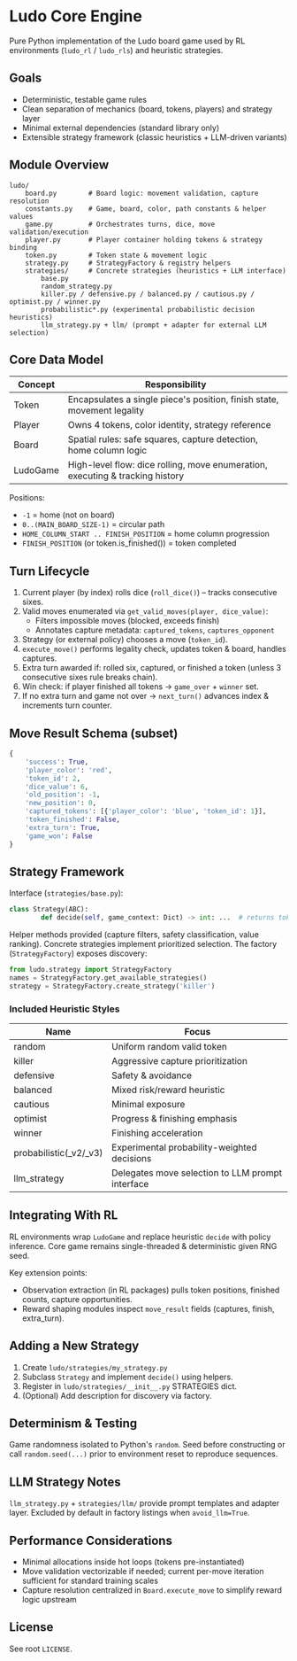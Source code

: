 # Ludo Core Engine

Pure Python implementation of the Ludo board game used by RL environments (`ludo_rl` / `ludo_rls`) and heuristic strategies.

## Goals
* Deterministic, testable game rules
* Clean separation of mechanics (board, tokens, players) and strategy layer
* Minimal external dependencies (standard library only)
* Extensible strategy framework (classic heuristics + LLM-driven variants)

## Module Overview
```
ludo/
	board.py        # Board logic: movement validation, capture resolution
	constants.py    # Game, board, color, path constants & helper values
	game.py         # Orchestrates turns, dice, move validation/execution
	player.py       # Player container holding tokens & strategy binding
	token.py        # Token state & movement logic
	strategy.py     # StrategyFactory & registry helpers
	strategies/     # Concrete strategies (heuristics + LLM interface)
		base.py
		random_strategy.py
		killer.py / defensive.py / balanced.py / cautious.py / optimist.py / winner.py
		probabilistic*.py (experimental probabilistic decision heuristics)
		llm_strategy.py + llm/ (prompt + adapter for external LLM selection)
```

## Core Data Model
| Concept  | Responsibility |
|--------- | -------------- |
| Token    | Encapsulates a single piece's position, finish state, movement legality |
| Player   | Owns 4 tokens, color identity, strategy reference |
| Board    | Spatial rules: safe squares, capture detection, home column logic |
| LudoGame | High-level flow: dice rolling, move enumeration, executing & tracking history |

Positions:
* `-1` = home (not on board)
* `0..(MAIN_BOARD_SIZE-1)` = circular path
* `HOME_COLUMN_START .. FINISH_POSITION` = home column progression
* `FINISH_POSITION` (or token.is_finished()) = token completed

## Turn Lifecycle
1. Current player (by index) rolls dice (`roll_dice()`) – tracks consecutive sixes.
2. Valid moves enumerated via `get_valid_moves(player, dice_value)`:
	 * Filters impossible moves (blocked, exceeds finish)
	 * Annotates capture metadata: `captured_tokens`, `captures_opponent`
3. Strategy (or external policy) chooses a move (`token_id`).
4. `execute_move()` performs legality check, updates token & board, handles captures.
5. Extra turn awarded if: rolled six, captured, or finished a token (unless 3 consecutive sixes rule breaks chain).
6. Win check: if player finished all tokens -> `game_over` + `winner` set.
7. If no extra turn and game not over -> `next_turn()` advances index & increments turn counter.

## Move Result Schema (subset)
```python
{
	'success': True,
	'player_color': 'red',
	'token_id': 2,
	'dice_value': 6,
	'old_position': -1,
	'new_position': 0,
	'captured_tokens': [{'player_color': 'blue', 'token_id': 1}],
	'token_finished': False,
	'extra_turn': True,
	'game_won': False
}
```

## Strategy Framework
Interface (`strategies/base.py`):
```python
class Strategy(ABC):
		def decide(self, game_context: Dict) -> int: ...  # returns token_id 0..3
```
Helper methods provided (capture filters, safety classification, value ranking). Concrete strategies implement prioritized selection. The factory (`StrategyFactory`) exposes discovery:
```python
from ludo.strategy import StrategyFactory
names = StrategyFactory.get_available_strategies()
strategy = StrategyFactory.create_strategy('killer')
```

### Included Heuristic Styles
| Name        | Focus |
|------------ | ----- |
| random      | Uniform random valid token |
| killer      | Aggressive capture prioritization |
| defensive   | Safety & avoidance |
| balanced    | Mixed risk/reward heuristic |
| cautious    | Minimal exposure |
| optimist    | Progress & finishing emphasis |
| winner      | Finishing acceleration |
| probabilistic(_v2/_v3) | Experimental probability-weighted decisions |
| llm_strategy | Delegates move selection to LLM prompt interface |

## Integrating With RL
RL environments wrap `LudoGame` and replace heuristic `decide` with policy inference. Core game remains single-threaded & deterministic given RNG seed.

Key extension points:
* Observation extraction (in RL packages) pulls token positions, finished counts, capture opportunities.
* Reward shaping modules inspect `move_result` fields (captures, finish, extra_turn).

## Adding a New Strategy
1. Create `ludo/strategies/my_strategy.py`
2. Subclass `Strategy` and implement `decide()` using helpers.
3. Register in `ludo/strategies/__init__.py` STRATEGIES dict.
4. (Optional) Add description for discovery via factory.

## Determinism & Testing
Game randomness isolated to Python's `random`. Seed before constructing or call `random.seed(...)` prior to environment reset to reproduce sequences.

## LLM Strategy Notes
`llm_strategy.py` + `strategies/llm/` provide prompt templates and adapter layer. Excluded by default in factory listings when `avoid_llm=True`.

## Performance Considerations
* Minimal allocations inside hot loops (tokens pre-instantiated)
* Move validation vectorizable if needed; current per-move iteration sufficient for standard training scales
* Capture resolution centralized in `Board.execute_move` to simplify reward logic upstream

## License
See root `LICENSE`.

